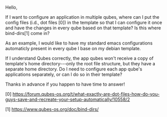 Hello,

If I want to configure an application in multiple qubes, where can I put the config files (i.d., dot files [0]) in the template so that I can configure it once and have the changes in every qube based on that template? Is this where bind-dirs[1] come in?

As an example, I would like to have my standard emacs configurations automaticly present in every qube I base on my debian template.

If I understand Qubes correctly, the app qubes won't receive a copy of template's home directory---only the root file structure, but they have a separate home directory. Do I need to configure each app qube's applications separately, or can I do so in their template?

Thanks in advance if you happen to have time to answer!




[0] https://forum.qubes-os.org/t/what-exactly-are-dot-files-how-do-you-guys-save-and-recreate-your-setup-automatically/10558/2

[1] https://www.qubes-os.org/doc/bind-dirs/